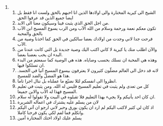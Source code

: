 <ol>
  <li>
    <ol>
      <li>الشيخ الى كيرية المختارة والى اولادها الذين انا احبهم بالحق ولست انا فقط بل ايضا جميع الذين قد عرفوا الحق</li>
      <li>من اجل الحق الذي يثبت فينا وسيكون معنا الى الابد.</li>
      <li>تكون معكم نعمة ورحمة وسلام من الله الآب ومن الرب يسوع المسيح ابن الآب بالحق والمحبة</li>
      <li>فرحت جدا لاني وجدت من اولادك بعضا سالكين في الحق كما اخذنا وصية من الآب.</li>
      <li>والآن اطلب منك يا كيرية لا كاني اكتب اليك وصية جديدة بل التي كانت عندنا من البدء ان يحب بعضنا بعضا.</li>
      <li>وهذه هي المحبة ان نسلك بحسب وصاياه. هذه هي الوصية كما سمعتم من البدء ان تسلكوا فيها.</li>
      <li>لانه قد دخل الى العالم مضلّون كثيرون لا يعترفون بيسوع المسيح آتيا في الجسد. هذا هو المضلّ والضد للمسيح.</li>
      <li>انظروا الى انفسكم لئلا نضيّع ما عملناه بل ننال اجرا تاما.</li>
      <li>كل من تعدى ولم يثبت في تعليم المسيح فليس له الله. ومن يثبت في تعليم المسيح فهذا له الآب والابن جميعا.</li>
      <li>ان كان احد يأتيكم ولا يجيء بهذا التعليم فلا تقبلوه في البيت ولا تقولوا له سلام.</li>
      <li>لان من يسلم عليه يشترك في اعماله الشريرة</li>
      <li>اذ كان لي كثير لاكتب اليكم لم ارد ان يكون بورق وحبر لاني ارجو ان آتي اليكم واتكلم فما لفم لكي يكون فرحنا كاملا.</li>
      <li>يسلم عليك اولاد اختك المختارة آمين</li>
    </ol>
  </li>
</ol>